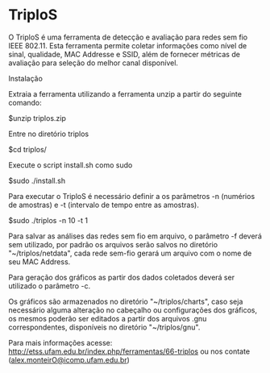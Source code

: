 # TriploS
O TriploS é uma ferramenta de detecção e avaliação para redes sem fio IEEE 802.11. Esta ferramenta permite coletar informações como nível de sinal, qualidade, MAC Addresse e SSID, além de fornecer métricas de avaliação para seleção do melhor canal disponível. 

Instalação

Extraia a ferramenta utilizando a ferramenta unzip a partir do seguinte comando:

$unzip triplos.zip

Entre no diretório triplos

$cd triplos/

Execute o script install.sh como sudo

$sudo ./install.sh

Para executar o TriploS é necessário definir a os parâmetros -n (numérios de amostras) e -t (intervalo de tempo entre as amostras). 

$sudo ./triplos -n 10 -t 1

Para salvar as análises das redes sem fio em arquivo, o parâmetro -f deverá sem utilizado, por padrão os arquivos serão salvos no diretório "~/triplos/netdata", cada rede sem-fio gerará um arquivo com o nome de seu MAC Address.


Para geração dos gráficos as partir dos dados coletados deverá ser utilizado o parâmetro -c.

Os gráficos são armazenados no diretório "~/triplos/charts", caso seja necessário alguma alteração no cabeçalho ou configurações dos gráficos, os mesmos poderão ser editados a partir dos arquivos .gnu correspondentes, disponíveis no diretório "~/triplos/gnu".

Para mais informações acesse: http://etss.ufam.edu.br/index.php/ferramentas/66-triplos ou nos contate (alex.monteirO@icomp.ufam.edu.br)
